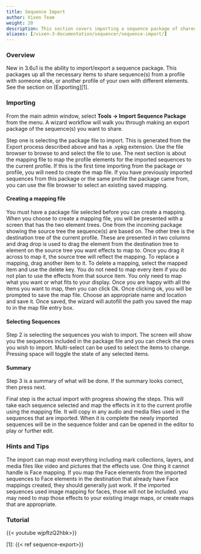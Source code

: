 ```yaml
---
title: Sequence Import
author: Vixen Team
weight: 20
description: This section covers importing a sequence package of shared sequences.
aliases: [/vixen-3-documentation/sequencer/sequence-import/]
---
```


### Overview

New in 3.6u1 is the ability to import/export a sequence package. This packages up all the necessary items to share sequence(s) from a profile with someone else, or another profile of your own with different elements. See the section on [Exporting][1].

### Importing

From the main admin window, select **Tools -> Import Sequence Package** from the menu. A wizard workflow will walk you through making an export package of the sequence(s) you want to share.

Step one is selecting the package file to import. This is generated from the Export process described above and has a .vpkg extension. Use the file browser to browse to and select the file to use. The next section is about the mapping file to map the profile elements for the imported sequences to the current profile. If this is the first time importing from the package or profile, you will need to create the map file. If you have previously imported sequences from this package or the same profile the package came from, you can use the file browser to select an existing saved mapping.

#### Creating a mapping file

You must have a package file selected before you can create a mapping. When you choose to create a mapping file, you will be presented with a screen that has the two element trees. One from the incoming package showing the source tree the sequence(s) are based on. The other tree is the destination tree of the current profile. These are presented in two columns and drag drop is used to drag the element from the destination tree to element on the source tree you want effects to map to. Once you drag it across to map it, the source tree will reflect the mapping. To replace a mapping, drag another item to it. To delete a mapping, select the mapped item and use the delete key. You do not need to map every item if you do not plan to use the effects from that source item. You only need to map what you want or what fits to your display. Once you are happy with all the items you want to map, then you can click Ok. Once clicking ok, you will be prompted to save the map file. Choose an appropriate name and location and save it. Once saved, the wizard will autofill the path you saved the map to in the map file entry box.

#### Selecting Sequences

Step 2 is selecting the sequences you wish to import. The screen will show you the sequences included in the package file and you can check the ones you wish to import. Multi-select can be used to select the items to change. Pressing space will toggle the state of any selected items.

#### Summary

Step 3 is a summary of what will be done. If the summary looks correct, then press next. 

Final step is the actual import with progress showing the steps. This will take each sequence selected and map the effects in it to the current profile using the mapping file. It will copy in any audio and media files used in the sequences that are imported. When it is complete the newly imported sequences will be in the sequence folder and can be opened in the editor to play or further edit.

### Hints and Tips

The import can map most everything including mark collections, layers, and media files like video and pictures that the effects use. One thing it cannot handle is Face mapping. If you map the Face elements from the imported sequences to Face elements in the destination that already have Face mappings created, they should generally just work. If the imported sequences used image mapping for faces, those will not be included. you may need to map those effects to your existing image maps, or create maps that are appropriate.

### Tutorial

{{< youtube wjpftzQ2hbk>}}

[1]: {{< ref sequence-export>}}
